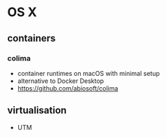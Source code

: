 # OS X

## containers

### colima
* container runtimes on macOS with minimal setup
* alternative to Docker Desktop
* https://github.com/abiosoft/colima

## virtualisation
* UTM